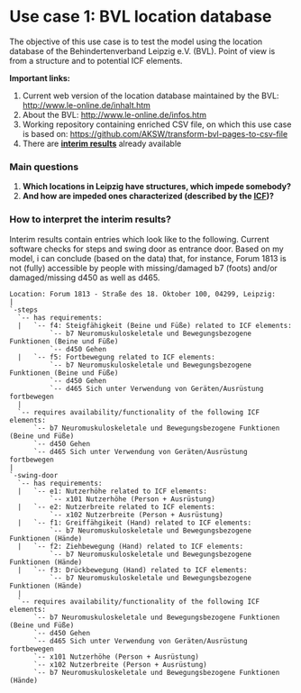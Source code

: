 # Use case 1: BVL location database

The objective of this use case is to test the model using the location database of the Behindertenverband Leipzig e.V. (BVL). Point of view is from a structure and to potential ICF elements.

**Important links:**
1. Current web version of the location database maintained by the BVL: http://www.le-online.de/inhalt.htm
2. About the BVL: http://www.le-online.de/infos.htm
3. Working repository containing enriched CSV file, on which this use case is based on: https://github.com/AKSW/transform-bvl-pages-to-csv-file
4. There are [**interim results**](https://github.com/k00ni/from-object-to-icf/blob/master/usecase1-bvl/result.txt) already available

### Main questions

1. **Which locations in Leipzig have structures, which impede somebody?** 
2. **And how are impeded ones characterized (described by the [ICF](http://www.who.int/classifications/icf/en/))?**


### How to interpret the interim results?

Interim results contain entries which look like to the following. Current software checks for steps and swing door as entrance door. Based on my model, i can conclude (based on the data) that, for instance, Forum 1813 is not (fully) accessible by people with missing/damaged b7 (foots) and/or damaged/missing d450 as well as d465.

```
Location: Forum 1813 - Straße des 18. Oktober 100, 04299, Leipzig: 
|
`-steps
  `-- has requirements:
  |   `-- f4: Steigfähigkeit (Beine und Füße) related to ICF elements:
          `-- b7 Neuromuskuloskeletale und Bewegungsbezogene Funktionen (Beine und Füße)
          `-- d450 Gehen
  |   `-- f5: Fortbewegung related to ICF elements:
          `-- b7 Neuromuskuloskeletale und Bewegungsbezogene Funktionen (Beine und Füße)
          `-- d450 Gehen
          `-- d465 Sich unter Verwendung von Geräten/Ausrüstung fortbewegen
  |
  `-- requires availability/functionality of the following ICF elements:
      `-- b7 Neuromuskuloskeletale und Bewegungsbezogene Funktionen (Beine und Füße)
      `-- d450 Gehen
      `-- d465 Sich unter Verwendung von Geräten/Ausrüstung fortbewegen
|
`-swing-door
  `-- has requirements:
  |   `-- e1: Nutzerhöhe related to ICF elements: 
          `-- x101 Nutzerhöhe (Person + Ausrüstung)
  |   `-- e2: Nutzerbreite related to ICF elements: 
          `-- x102 Nutzerbreite (Person + Ausrüstung)
  |   `-- f1: Greiffähgikeit (Hand) related to ICF elements:
          `-- b7 Neuromuskuloskeletale und Bewegungsbezogene Funktionen (Hände)
  |   `-- f2: Ziehbewegung (Hand) related to ICF elements:
          `-- b7 Neuromuskuloskeletale und Bewegungsbezogene Funktionen (Hände)
  |   `-- f3: Drückbewegung (Hand) related to ICF elements:
          `-- b7 Neuromuskuloskeletale und Bewegungsbezogene Funktionen (Hände)
  |
  `-- requires availability/functionality of the following ICF elements:
      `-- b7 Neuromuskuloskeletale und Bewegungsbezogene Funktionen (Beine und Füße)
      `-- d450 Gehen
      `-- d465 Sich unter Verwendung von Geräten/Ausrüstung fortbewegen
      `-- x101 Nutzerhöhe (Person + Ausrüstung)
      `-- x102 Nutzerbreite (Person + Ausrüstung)
      `-- b7 Neuromuskuloskeletale und Bewegungsbezogene Funktionen (Hände)
```
